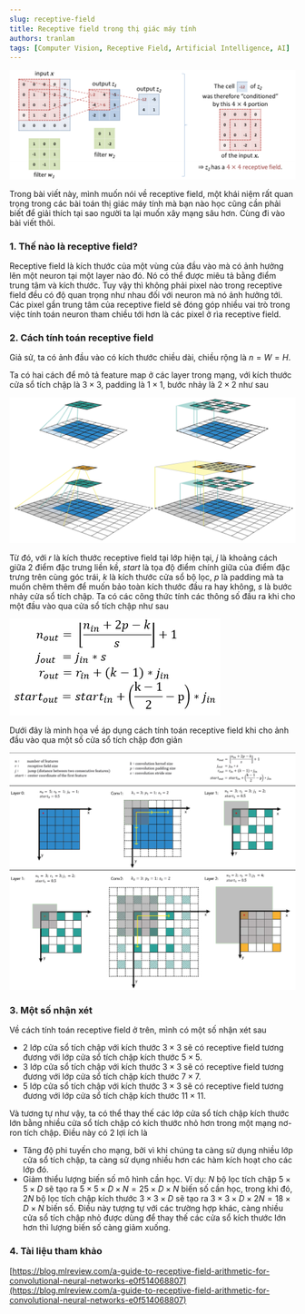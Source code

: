 ```yaml
---
slug: receptive-field
title: Receptive field trong thị giác máy tính
authors: tranlam
tags: [Computer Vision, Receptive Field, Artificial Intelligence, AI]
---
```


![Convolution](./images/convolution.PNG)

Trong bài viết này, mình muốn nói về receptive field, một khái niệm rất quan trọng trong các bài toán thị giác máy tính mà bạn nào học cũng cần phải biết để giải thích tại sao người ta lại muốn xây mạng sâu hơn. Cùng đi vào bài viết thôi.

<!--truncate-->

### 1. Thế nào là receptive field?
Receptive field là kích thước của một vùng của đầu vào mà có ảnh hưởng lên một neuron tại một layer nào đó. Nó có thể được miêu tả bằng điểm trung tâm và kích thước. Tuy vậy thì không phải pixel nào trong receptive field đều có độ quan trọng như nhau đối với neuron mà nó ảnh hưởng tới. Các pixel gần trung tâm của receptive field sẽ đóng góp nhiều vai trò trong việc tính toán neuron tham chiều tới hơn là các pixel ở rìa receptive field.

### 2. Cách tính toán receptive field
Giả sử, ta có ảnh đầu vào có kích thước chiều dài, chiều rộng là ${n = W = H}$.

Ta có hai cách để mô tả feature map ở các layer trong mạng, với kích thước cửa sổ tích chập là ${3 \times 3}$, padding là ${1 \times 1}$, bước nhảy là ${2 \times 2}$ như sau

![Convolution 2 Way](./images/conv_2_ways.PNG)

Từ đó, với ${r}$ là kích thước receptive field tại lớp hiện tại, ${j}$ là khoảng cách giữa 2 điểm đặc trưng liền kề, ${start}$ là tọa độ điểm chính giữa của điểm đặc trưng trên cùng góc trái, ${k}$ là kích thước cửa sổ bộ lọc, ${p}$ là padding mà ta muốn chêm thêm để muốn bảo toàn kích thước đầu ra hay không, ${s}$ là bước nhảy cửa sổ tích chập. Ta có các công thức tính các thông số đầu ra khi cho một đầu vào qua cửa sổ tích chập như sau

![Output](./images/output.PNG)

Dưới đây là minh họa về áp dụng cách tính toán receptive field khi cho ảnh đầu vào qua một số cửa sổ tích chập đơn giản

![Math](./images/math.PNG)

### 3. Một số nhận xét
Về cách tính toán receptive field ở trên, mình có một số nhận xét sau
- 2 lớp cửa sổ tích chập với kích thước ${3 \times 3}$ sẽ có receptive field tương đương với lớp cửa sổ tích chập kích thước ${5 \times 5}$.
- 3 lớp cửa sổ tích chập với kích thước ${3 \times 3}$ sẽ có receptive field tương đương với lớp cửa sổ tích chập kích thước ${7 \times 7}$.
- 5 lớp cửa sổ tích chập với kích thước ${3 \times 3}$ sẽ có receptive field tương đương với lớp cửa sổ tích chập kích thước ${11 \times 11}$.

Và tương tự như vậy, ta có thể thay thế các lớp cửa sổ tích chập kích thước lớn bằng nhiều cửa sổ tích chập có kích thước nhỏ hơn trong một mạng nơ-ron tích chập. Điều này có 2 lợi ích là 
- Tăng độ phi tuyến cho mạng, bởi vì khi chúng ta càng sử dụng nhiều lớp cửa sổ tích chập, ta càng sử dụng nhiều hơn các hàm kích hoạt cho các lớp đó.
- Giảm thiểu lượng biến số mô hình cần học. Ví dụ: ${N}$ bộ lọc tích chập ${5 \times 5 \times D}$ sẽ tạo ra ${5 \times 5 \times D \times N = 25 \times D \times N}$ biến số cần học, trong khi đó, ${2N}$ bộ lọc tích chập kích thước ${3 \times 3 \times D}$ sẽ tạo ra ${3 \times 3 \times D \times 2N = 18 \times D \times N}$ biến số. Điều này tượng tự với các trường hợp khác, càng nhiều cửa sổ tích chập nhỏ được dùng để thay thế các cửa sổ kích thước lớn hơn thì lượng biến số càng giảm xuống.

### 4. Tài liệu tham khảo

[https://blog.mlreview.com/a-guide-to-receptive-field-arithmetic-for-convolutional-neural-networks-e0f514068807](https://blog.mlreview.com/a-guide-to-receptive-field-arithmetic-for-convolutional-neural-networks-e0f514068807)